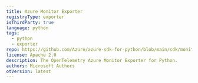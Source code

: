 ```yaml
---
title: Azure Monitor Exporter
registryType: exporter
isThirdParty: true
language: python
tags:
  - python
  - exporter
repo: https://github.com/Azure/azure-sdk-for-python/blob/main/sdk/monitor/azure-monitor-opentelemetry-exporter
license: Apache 2.0
description: The OpenTelemetry Azure Monitor Exporter for Python.
authors: Microsoft Authors
otVersion: latest
---
```

